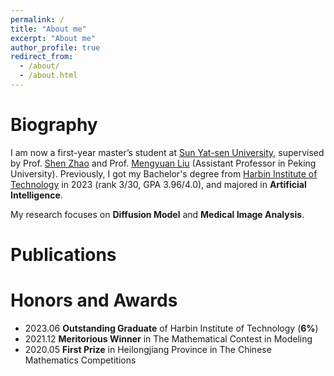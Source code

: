 ```yaml
---
permalink: /
title: "About me"
excerpt: "About me"
author_profile: true
redirect_from: 
  - /about/
  - /about.html
---
```

Biography
======
I am now a first-year master’s student at [Sun Yat-sen University](https://www.sysu.edu.cn/sysuen/), supervised by Prof. [Shen Zhao](https://ise.sysu.edu.cn/teacher/teacher02/1372092.htm) and Prof. [Mengyuan Liu](https://www.ece.pku.edu.cn/info/1046/2596.htm) (Assistant Professor in Peking University). Previously, I got my Bachelor's degree from [Harbin Institute of Technology](http://en.hit.edu.cn/) in 2023 (rank 3/30, GPA 3.96/4.0), and majored in **Artificial Intelligence**.

My research focuses on **Diffusion Model** and **Medical Image Analysis**. 

Publications
======

Honors and Awards
======
* 2023.06 **Outstanding Graduate** of Harbin Institute of Technology (**6%**)
* 2021.12 **Meritorious Winner** in The Mathematical Contest in Modeling
* 2020.05 **First Prize** in Heilongjiang Province in The Chinese Mathematics Competitions
